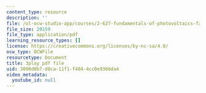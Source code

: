 ```yaml
---
content_type: resource
description: ''
file: /ol-ocw-studio-app/courses/2-627-fundamentals-of-photovoltaics-fall-2013/3090d0b7d8ca11f1f4844cc0e9366da4_20GlFVyxqHY.pdf
file_size: 20159
file_type: application/pdf
learning_resource_types: []
license: https://creativecommons.org/licenses/by-nc-sa/4.0/
ocw_type: OCWFile
resourcetype: Document
title: 3play pdf file
uid: 3090d0b7-d8ca-11f1-f484-4cc0e9366da4
video_metadata:
  youtube_id: null
---
```

